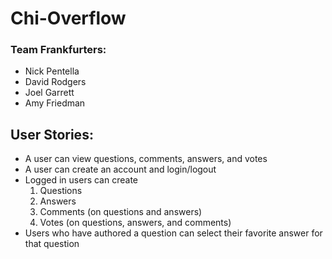 # Chi-Overflow

### Team Frankfurters:
- Nick Pentella
- David Rodgers
- Joel Garrett
- Amy Friedman

## User Stories:
- A user can view questions, comments, answers, and votes
- A user can create an account and login/logout
- Logged in users can create
  1. Questions
  2. Answers
  3. Comments (on questions and answers) 
  4. Votes (on questions, answers, and comments) 
- Users who have authored a question can select their favorite answer for that question

